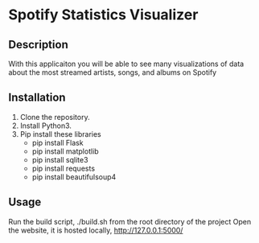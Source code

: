 # Spotify Statistics Visualizer

## Description

With this applicaiton you will be able to see many visualizations of data about the most
streamed artists, songs, and albums on Spotify

## Installation

1. Clone the repository.
2. Install Python3.
3. Pip install these libraries
    - pip install Flask
    - pip install matplotlib
    - pip install sqlite3
    - pip install requests
    - pip install beautifulsoup4

## Usage
Run the build script, ./build.sh from the root directory of the project
Open the website, it is hosted locally, http://127.0.0.1:5000/

